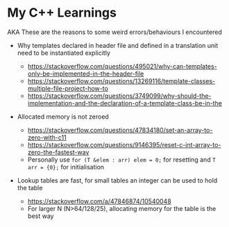 # My C++ Learnings

AKA These are the reasons to some weird errors/behaviours I encountered

- Why templates declared in header file and defined in a translation unit
  need to be instantiated explicitly
  - https://stackoverflow.com/questions/495021/why-can-templates-only-be-implemented-in-the-header-file
  - https://stackoverflow.com/questions/13269116/template-classes-multiple-file-project-how-to
  - https://stackoverflow.com/questions/3749099/why-should-the-implementation-and-the-declaration-of-a-template-class-be-in-the

- Allocated memory is not zeroed
  - https://stackoverflow.com/questions/47834180/set-an-array-to-zero-with-c11
  - https://stackoverflow.com/questions/9146395/reset-c-int-array-to-zero-the-fastest-way
  - Personally use `for (T &elem : arr) elem = 0;` for resetting and `T arr = {0};` for initialisation

- Lookup tables are fast, for small tables an integer can be used to hold the table
  - https://stackoverflow.com/a/47846874/10540048
  - For larger N (N>64/128/25), allocating memory for the table is the best way